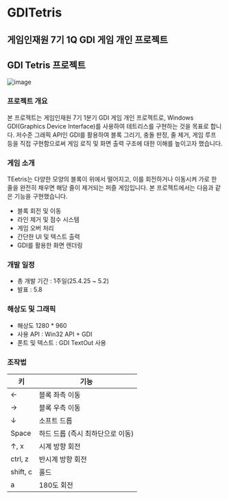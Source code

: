 # GDITetris
## 게임인재원 7기 1Q GDI 게임 개인 프로젝트
## GDI Tetris 프로젝트
![image](https://github.com/user-attachments/assets/8d857eba-e1ac-417c-88f9-8ee8616a111d)

### 프로젝트 개요
본 프로젝트는 게임인재원 7기 1분기 GDI 게임 개인 프로젝트로, Windows GDI(Graphics Device Interface)를 사용하여 테트리스를 구현하는 것을 목표로 합니다. 저수준 그래픽 API인 GDI를 활용하여 블록 그리기, 충돌 판정, 줄 제거, 게임 루프 등을 직접 구현함으로써 게임 로직 및 화면 출력 구조에 대한 이해를 높이고자 했습니다.

### 게임 소개
TEetris는 다양한 모양의 블록이 위에서 떨어지고, 이를 회전하거나 이동시켜 가로 한 줄을 완전히 채우면 해당 줄이 제거되는 퍼즐 게임입니다.
본 프로젝트에서는 다음과 같은 기능을 구현했습니다.
- 블록 회전 및 이동
- 라인 제거 및 점수 시스템
- 게임 오버 처리
- 간단한 UI 및 텍스트 출력
- GDI를 활용한 화면 렌더링
  
### 개발 일정
- 총 개발 기간 : 1주일(25.4.25 ~ 5.2)
- 발표 : 5.8

### 해상도 및 그래픽
- 해상도 1280 * 960
- 사용 API : Win32 API + GDI
- 폰트 및 텍스트 : GDI TextOut 사용

### 조작법
| 키           | 기능                         |
| ------------ | ---------------------------- |
| ←            | 블록 좌측 이동               |
| →            | 블록 우측 이동               |
| ↓            | 소프트 드롭                  |
| Space        | 하드 드롭 (즉시 최하단으로 이동) |
| ↑, x         | 시계 방향 회전               |
| ctrl, z      | 반시계 방향 회전             |
| shift, c     | 홀드                         |
| a            | 180도 회전                   |
